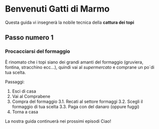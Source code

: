 # Benvenuti Gatti di Marmo

Questa guida vi insegnerà la nobile tecnica della **cattura dei topi**

## Passo numero 1

### Procacciarsi del formaggio

È rinomato che i topi siano dei grandi amanti del formaggio (gruviera, fontina, stracchino ecc...), quindi vai al _supermercato_ e comprane un po´di tua scelta.

Passaggi:
1. Esci di casa
2. Vai al Comprabene
3. Compra del formaggio
3.1. Recati al settore formaggi
3.2. Scegli il formaggio di tua scelta
3.3. Paga con del danaro (oppure fuggi)
4. Torna a casa

La nostra guida continuerà nei prossimi episodi
Ciao!
